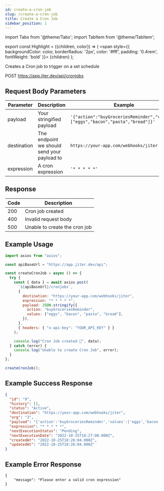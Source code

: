 ```yaml
---
id: create-a-cron-job
slug: /create-a-cron-job
title: Create a Cron Job
sidebar_position: 1
---
```


import Tabs from '@theme/Tabs';
import TabItem from '@theme/TabItem';

export const Highlight = ({children, color}) => (
<span
style={{
      backgroundColor: color,
      borderRadius: '2px',
      color: '#fff',
      padding: '0.4rem',
      fontWeight: 'bold'
    }}>
{children}
</span>
);

Creates a Cron job to trigger on a set schedule

<Highlight color="#00c853">POST</Highlight> https://app.jiter.dev/api/cronjobs

## Request Body Parameters

| Parameter   | Description                                 | Example                                                                         |
| ----------- | ------------------------------------------- | ------------------------------------------------------------------------------- |
| payload     | Your stringified payload                    | `'{"action":"buyGroceriesReminder","values":["eggs","bacon","pasta","bread"]}'` |
| destination | The endpoint we should send your payload to | `https://your-app.com/webhooks/jiter`                                           |
| expression  | A cron expression                           | `'* * * * *'`                                                                   |

## Response

| Code | Description                   |
| ---- | ----------------------------- |
| 200  | Cron job created              |
| 400  | Invalid request body          |
| 500  | Unable to create the cron job |

## Example Usage

<Tabs>
<TabItem value="ts" label="TypeScript" default>

```jsx title="index.ts"
import axios from "axios";

const apiBaseUrl = "https://app.jiter.dev/api";

const createCronJob = async () => {
  try {
    const { data } = await axios.post(
      `${apiBaseUrl}/cronjobs`,
      {
        destination: "https://your-app.com/webhooks/jiter",
        expression: "* * * * *",
        payload: JSON.stringify({
          action: "buyGroceriesReminder",
          values: ["eggs", "bacon", "pasta", "bread"],
        }),
      },
      { headers: { "x-api-key": "YOUR_API_KEY" } }
    );

    console.log("Cron Job created 🎉", data);
  } catch (error) {
    console.log("Unable to create Cron Job", error);
  }
};

createCronJob();
```

</TabItem>

</Tabs>

## Example Success Response

```json
{
  "id": "9",
  "history": [],
  "status": "Active",
  "destination": "https://your-app.com/webhooks/jiter",
  "org": "3",
  "payload": "{'action':'buyGroceriesReminder','values':['eggs','bacon','pasta','bread']}",
  "expression": "* * * * *",
  "nextExecutionStatus": "Pending",
  "nextExecutionDate": "2022-10-25T18:27:00.000Z",
  "createdAt": "2022-10-25T18:26:04.000Z",
  "updatedAt": "2022-10-25T18:26:04.000Z"
}
```

## Example Error Response

```
{
	"message": "Please enter a valid cron expression"
}
```
